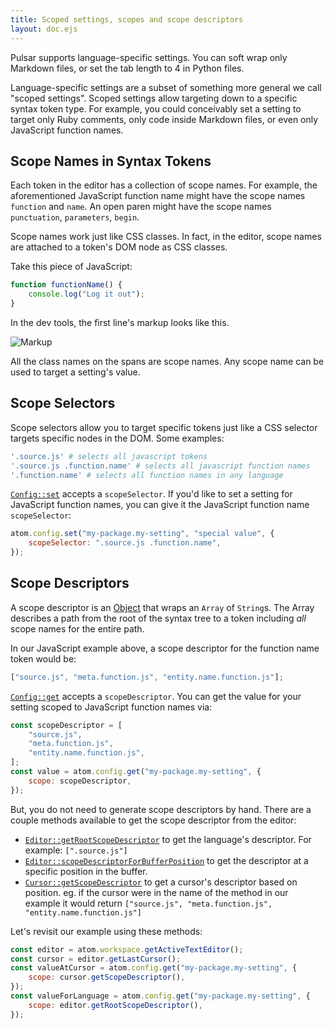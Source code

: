 ```yaml
---
title: Scoped settings, scopes and scope descriptors
layout: doc.ejs
---
```


Pulsar supports language-specific settings. You can soft wrap only Markdown
files, or set the tab length to 4 in Python files.

Language-specific settings are a subset of something more general we call
"scoped settings". Scoped settings allow targeting down to a specific syntax
token type. For example, you could conceivably set a setting to target only Ruby
comments, only code inside Markdown files, or even only JavaScript function
names.

## Scope Names in Syntax Tokens

Each token in the editor has a collection of scope names. For example, the
aforementioned JavaScript function name might have the scope names `function`
and `name`. An open paren might have the scope names `punctuation`,
`parameters`, `begin`.

Scope names work just like CSS classes. In fact, in the editor, scope names are
attached to a token's DOM node as CSS classes.

Take this piece of JavaScript:

```js
function functionName() {
	console.log("Log it out");
}
```

In the dev tools, the first line's markup looks like this.

![Markup](/img/atom/markup.png)

All the class names on the spans are scope names. Any scope name can be used to
target a setting's value.

## Scope Selectors

Scope selectors allow you to target specific tokens just like a CSS selector
targets specific nodes in the DOM. Some examples:

```coffee
'.source.js' # selects all javascript tokens
'.source.js .function.name' # selects all javascript function names
'.function.name' # selects all function names in any language
```

[`Config::set`](https://atom.io/docs/api/latest/Config#instance-set) accepts a <!--TODO: There is currently no Pulsar API doc so this is being left for the time being-->
`scopeSelector`. If you'd like to set a setting for JavaScript function names,
you can give it the JavaScript function name `scopeSelector`:

```js
atom.config.set("my-package.my-setting", "special value", {
	scopeSelector: ".source.js .function.name",
});
```

## Scope Descriptors

A scope descriptor is an [Object](https://atom.io/docs/api/latest/ScopeDescriptor) <!--TODO: There is currently no Pulsar API doc so this is being left for the time being-->
that wraps an `Array` of `String`s. The Array describes a path from the root of
the syntax tree to a token including _all_ scope names for the entire path.

In our JavaScript example above, a scope descriptor for the function name token
would be:

```js
["source.js", "meta.function.js", "entity.name.function.js"];
```

[`Config::get`](https://atom.io/docs/api/latest/Config#instance-get) accepts a <!--TODO: There is currently no Pulsar API doc so this is being left for the time being-->
`scopeDescriptor`. You can get the value for your setting scoped to JavaScript
function names via:

```js
const scopeDescriptor = [
	"source.js",
	"meta.function.js",
	"entity.name.function.js",
];
const value = atom.config.get("my-package.my-setting", {
	scope: scopeDescriptor,
});
```

But, you do not need to generate scope descriptors by hand. There are a couple
methods available to get the scope descriptor from the editor:

- [`Editor::getRootScopeDescriptor`](https://atom.io/docs/api/latest/TextEditor#instance-getRootScopeDescriptor) <!--TODO: There is currently no Pulsar API doc so this is being left for the time being-->
  to get the language's descriptor. For example: `[".source.js"]`
- [`Editor::scopeDescriptorForBufferPosition`](https://atom.io/docs/api/latest/TextEditor#instance-scopeDescriptorForBufferPosition) <!--TODO: There is currently no Pulsar API doc so this is being left for the time being-->
  to get the descriptor at a specific position in the buffer.
- [`Cursor::getScopeDescriptor`](https://atom.io/docs/api/latest/Cursor#instance-getScopeDescriptor) <!--TODO: There is currently no Pulsar API doc so this is being left for the time being-->
  to get a cursor's descriptor based on position. eg. if the cursor were in the
  name of the method in our example it would return `["source.js", "meta.function.js", "entity.name.function.js"]`

Let's revisit our example using these methods:

```js
const editor = atom.workspace.getActiveTextEditor();
const cursor = editor.getLastCursor();
const valueAtCursor = atom.config.get("my-package.my-setting", {
	scope: cursor.getScopeDescriptor(),
});
const valueForLanguage = atom.config.get("my-package.my-setting", {
	scope: editor.getRootScopeDescriptor(),
});
```
